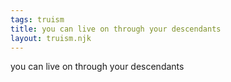 ```yaml
---
tags: truism
title: you can live on through your descendants
layout: truism.njk
---
```


you can live on through your descendants